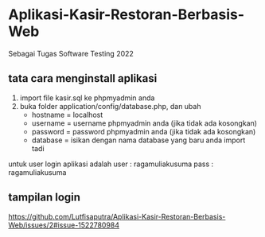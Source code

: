 # Aplikasi-Kasir-Restoran-Berbasis-Web
Sebagai Tugas Software Testing 2022

## tata cara menginstall aplikasi 
1. import file kasir.sql ke phpmyadmin anda
2. buka folder application/config/database.php, dan ubah
    - hostname = localhost
    - username = username phpmyadmin anda (jika tidak ada kosongkan)
    - password = password phpmyadmin anda (jika tidak ada kosongkan)
    - database = isikan dengan nama database yang baru anda import tadi

untuk user login aplikasi adalah
user : ragamuliakusuma
pass : ragamuliakusuma

## tampilan login
https://github.com/Lutfisaputra/Aplikasi-Kasir-Restoran-Berbasis-Web/issues/2#issue-1522780984
